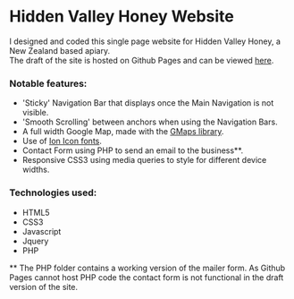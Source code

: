 # Hidden Valley Honey Website

I designed and coded this single page website for Hidden Valley Honey, a New Zealand based apiary.
<br>
The draft of the site is hosted on Github Pages and can be viewed [here](https://adamjq.github.io/hidden-valley-honey-website/).

### Notable features:
* 'Sticky' Navigation Bar that displays once the Main Navigation is not visible.
* 'Smooth Scrolling' between anchors when using the Navigation Bars.
* A full width Google Map, made with the [GMaps library](https://hpneo.github.io/gmaps/).
* Use of [Ion Icon fonts](http://ionicons.com/).
* Contact Form using PHP to send an email to the business**.
* Responsive CSS3 using media queries to style for different device widths.


### Technologies used:
* HTML5
* CSS3
* Javascript
* Jquery
* PHP


** The PHP folder contains a working version of the mailer form. As Github Pages cannot host PHP code the contact form is not functional in the draft version of the site.
